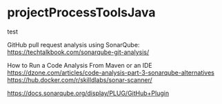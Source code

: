 # projectProcessToolsJava
test

GitHub pull request analysis using SonarQube: https://techtalkbook.com/sonarqube-git-analysis/

How to Run a Code Analysis From Maven or an IDE
https://dzone.com/articles/code-analysis-part-3-sonarqube-alternatives
https://hub.docker.com/r/skilldlabs/sonar-scanner/

https://docs.sonarqube.org/display/PLUG/GitHub+Plugin
